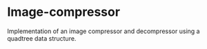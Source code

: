 # Image-compressor
Implementation of an image compressor and decompressor using a quadtree data structure.
